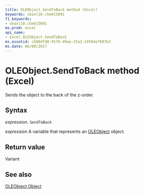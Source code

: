 ```yaml
---
title: OLEObject.SendToBack method (Excel)
keywords: vbaxl10.chm415091
f1_keywords:
- vbaxl10.chm415091
ms.prod: excel
api_name:
- Excel.OLEObject.SendToBack
ms.assetid: c500dfd8-9176-49ae-23a2-24f64ef897b3
ms.date: 06/08/2017
---
```



# OLEObject.SendToBack method (Excel)

Sends the object to the back of the z-order.


## Syntax

 _expression_. `SendToBack`

 _expression_ A variable that represents an [OLEObject](Excel.OLEObject.md) object.


## Return value

Variant


## See also


[OLEObject Object](Excel.OLEObject.md)

